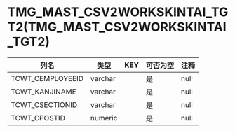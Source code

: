 # TMG_MAST_CSV2WORKSKINTAI_TGT2(TMG_MAST_CSV2WORKSKINTAI_TGT2)
| 列名   | 类型   | KEY  | 可否为空 | 注释   |
| ---- | ---- | ---- | ---- | ---- |
|TCWT_CEMPLOYEEID|varchar||是|null|
|TCWT_KANJINAME|varchar||是|null|
|TCWT_CSECTIONID|varchar||是|null|
|TCWT_CPOSTID|numeric||是|null|
